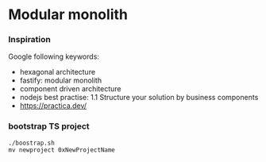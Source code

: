 # Modular monolith

### Inspiration
Google following keywords:
- hexagonal architecture
- fastify: modular monolith
- component driven architecture
- nodejs best practise: 1.1 Structure your solution by business components
- https://practica.dev/

### bootstrap TS project
```shell
./boostrap.sh
mv newproject 0xNewProjectName
```
